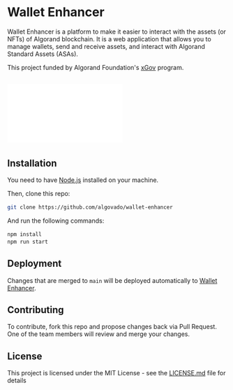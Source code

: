 # Wallet Enhancer

Wallet Enhancer is a platform to make it easier to interact with the assets (or NFTs) of Algorand blockchain.  It is a web application that allows you to manage wallets, send and receive assets, and interact with Algorand Standard Assets (ASAs).

This project funded by Algorand Foundation's [xGov](https://xgov.algorand.foundation) program.

![af](public\images\af_logo.svg)
----------

## Installation

You need to have [Node.js](https://nodejs.org/en/) installed on your machine.  

Then, clone this repo:

```bash
git clone https://github.com/algovado/wallet-enhancer
```

And run the following commands:

```bash
npm install
npm run start
```

## Deployment

Changes that are merged to `main` will be deployed automatically to [Wallet Enhancer](https://we.thurstober.com/).

## Contributing

To contribute, fork this repo and propose changes back via Pull Request.  One of the team members will review and merge your changes.  

## License

This project is licensed under the MIT License - see the [LICENSE.md](LICENSE.md) file for details
